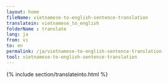 ```yaml
---
layout: home
fileName: vietnamese-to-english-sentence-translation
translatein: vietnamese_to_english
folderName : translate
lang: ja
from: vi
to: en
permalink: /ja/vietnamese-to-english-sentence-translation
tool: vietnamese-to-english-sentence-translation
---
```

{% include section/translateinto.html %}